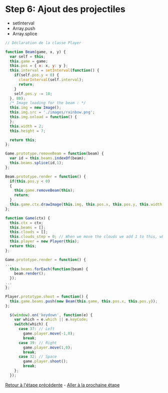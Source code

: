 # Step 6: Ajout des projectiles

- setInterval
- Array.push
- Array.splice

```javascript
// Déclaration de la classe Player

function Beam(game, x, y) {
  var self = this;
  this.game = game;
  this.pos = { x: x, y: y };
  this.interval = setInterval(function() {
    if(self.pos.y < 0) {
      clearInterval(self.interval);
      return;
    }
    self.pos.y -= 10;
  }, 80);
  /* Image loading for the beam : */
  this.img = new Image();
  this.img.src = './images/rainbow.png';
  this.img.onload = function() {
  };
  this.width = 2;
  this.height = 7;

  return this;
};
```

```javascript
Game.prototype.removeBeam = function(beam) {
  var id = this.beams.indexOf(beam);
  this.beams.splice(id,1);
};
```

```javascript
Beam.prototype.render = function() {
  if(this.pos.y < 0)
  {
    this.game.removeBeam(this);
    return;
  }
  this.game.ctx.drawImage(this.img, this.pos.x, this.pos.y, this.width, this.height);
};
```

```javascript
function Game(ctx) {
  this.ctx = ctx;
  this.beams = [];
  this.clouds = [];
  this.clouds_step = 0; // When we move the clouds we add 1 to this, when it reaches 50, it's reset to 0 and the clouds go down.
  this.player = new Player(this);
  return this;
};
```

```javascript
Game.prototype.render = function() {
...
  this.beams.forEach(function(beam) {
    beam.render();
  });
...
};
```

```javascript
Player.prototype.shoot = function() {
  this.game.beams.push(new Beam(this.game, this.pos.x, this.pos.y));
};
```

```javascript
  $(window).on('keydown', function(e) {
    var which = e.which || e.keyCode;
    switch(which) {
      case 37: // Left
        game.player.move(-1,0);
        break;
      case 39: // Right
        game.player.move(1,0);
        break;
      case 32: // Space
        game.player.shoot();
        break;
    };
  });
```

[Retour à l'étape précédente](step5.md) - [Aller à la prochaine étape](step7.md)

